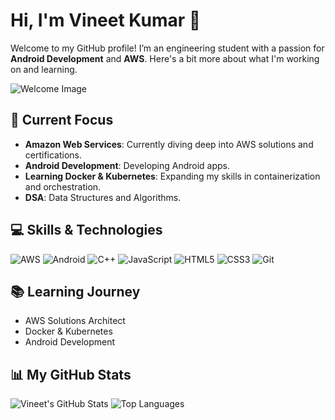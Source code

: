 # Hi, I'm Vineet Kumar 👋

Welcome to my GitHub profile! I’m an engineering student with a passion for **Android Development** and **AWS**. Here's a bit more about what I'm working on and learning.

![Welcome Image](https://user-images.githubusercontent.com/122604807/114434646-621d9180-9bc0-11eb-8b57-18cb43b10e0e.gif) <!-- Resized image -->

## 🌟 Current Focus

- **Amazon Web Services**: Currently diving deep into AWS solutions and certifications.
- **Android Development**: Developing Android apps. 
- **Learning Docker & Kubernetes**: Expanding my skills in containerization and orchestration.
- **DSA**: Data Structures and Algorithms.

## 💻 Skills & Technologies

![AWS](https://img.shields.io/badge/AWS-232F3E?logo=amazonaws&logoColor=white&style=for-the-badge&color=232F3E&labelColor=232F3E)
![Android](https://img.shields.io/badge/-Android-3DDC84?logo=android&logoColor=white&style=for-the-badge&color=3DDC84&labelColor=3DDC84)
![C++](https://img.shields.io/badge/-C++-00599C?logo=c%2B%2B&logoColor=white&style=for-the-badge&color=00599C&labelColor=00599C)
![JavaScript](https://img.shields.io/badge/-JavaScript-F7DF1E?logo=javascript&logoColor=black&style=for-the-badge&color=F7DF1E&labelColor=F7DF1E)
![HTML5](https://img.shields.io/badge/-HTML5-E34F26?logo=html5&logoColor=white&style=for-the-badge&color=E34F26&labelColor=E34F26)
![CSS3](https://img.shields.io/badge/-CSS3-1572B6?logo=css3&logoColor=white&style=for-the-badge&color=1572B6&labelColor=1572B6)
![Git](https://img.shields.io/badge/-Git-F05032?logo=git&logoColor=white&style=for-the-badge&color=F05032&labelColor=F05032)

## 📚 Learning Journey

- AWS Solutions Architect
- Docker & Kubernetes
- Android Development

## 📊 My GitHub Stats

![Vineet's GitHub Stats](https://github-readme-stats.vercel.app/api?username=Fusionop3&show_icons=true&count_private=true&hide_title=true&hide=prs&theme=radical)
![Top Languages](https://github-readme-stats.vercel.app/api/top-langs/?username=Fusionop3&theme=radical&layout=compact)
